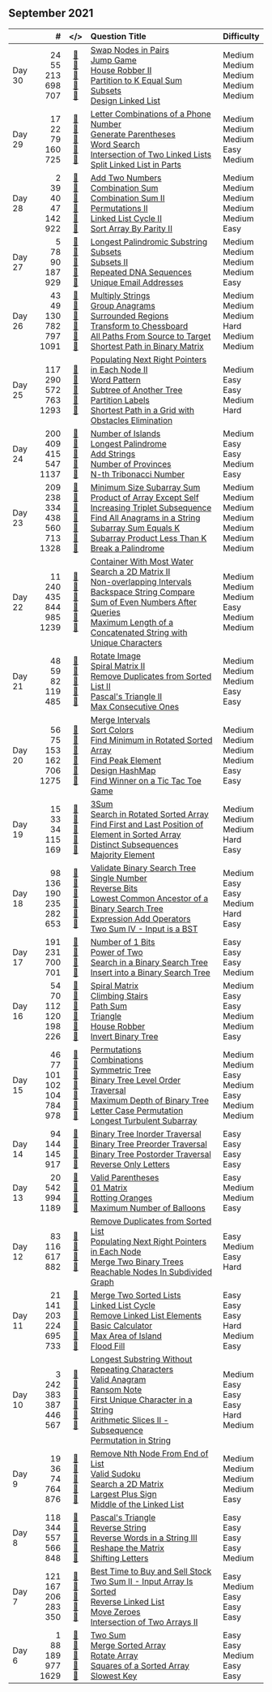 ## September 2021

||#|</>|Question Title|Difficulty|
|:--|--:|:-:|:--|:--|
|Day 30|24<br>55<br>213<br>698<br>707|[📎](../src/q_1_50/q0024.cc)<br>[📎](../src/q_51_100/q0055.cc)<br>[📎](../src/q_201_250/q0213.cc)<br>[📎](../src/q_651_700/q0698.cc)<br>[📎](../src/q_701_750/q0707.cc)|[Swap Nodes in Pairs](https://leetcode.com/problems/swap-nodes-in-pairs/)<br>[Jump Game](https://leetcode.com/problems/jump-game/)<br>[House Robber II](https://leetcode.com/problems/house-robber-ii/)<br>[Partition to K Equal Sum Subsets](https://leetcode.com/problems/partition-to-k-equal-sum-subsets/)<br>[Design Linked List](https://leetcode.com/problems/design-linked-list/)|Medium<br>Medium<br>Medium<br>Medium<br>Medium|
|Day 29|17<br>22<br>79<br>160<br>725|[📎](../src/q_1_50/q0017.cc)<br>[📎](../src/q_1_50/q0022.cc)<br>[📎](../src/q_51_100/q0079.cc)<br>[📎](../src/q_151_200/q0160.cc)<br>[📎](../src/q_701_750/q0725.cc)|[Letter Combinations of a Phone Number](https://leetcode.com/problems/letter-combinations-of-a-phone-number/)<br>[Generate Parentheses](https://leetcode.com/problems/generate-parentheses/)<br>[Word Search](https://leetcode.com/problems/word-search/)<br>[Intersection of Two Linked Lists](https://leetcode.com/problems/intersection-of-two-linked-lists/)<br>[Split Linked List in Parts](https://leetcode.com/problems/split-linked-list-in-parts/)|Medium<br>Medium<br>Medium<br>Easy<br>Medium|
|Day 28|2<br>39<br>40<br>47<br>142<br>922|[📎](../src/q_1_50/q0002.cc)<br>[📎](../src/q_1_50/q0039.cc)<br>[📎](../src/q_1_50/q0040.cc)<br>[📎](../src/q_1_50/q0047.cc)<br>[📎](../src/q_101_150/q0142.cc)<br>[📎](../src/q_901_950/q0922.cc)|[Add Two Numbers](https://leetcode.com/problems/add-two-numbers/)<br>[Combination Sum](https://leetcode.com/problems/combination-sum/)<br>[Combination Sum II](https://leetcode.com/problems/combination-sum-ii/)<br>[Permutations II](https://leetcode.com/problems/permutations-ii/)<br>[Linked List Cycle II](https://leetcode.com/problems/linked-list-cycle-ii/)<br>[Sort Array By Parity II](https://leetcode.com/problems/sort-array-by-parity-ii/)|Medium<br>Medium<br>Medium<br>Medium<br>Medium<br>Easy|
|Day 27|5<br>78<br>90<br>187<br>929|[📎](../src/q_1_50/q0005.cc)<br>[📎](../src/q_51_100/q0078.cc)<br>[📎](../src/q_51_100/q0090.cc)<br>[📎](../src/q_151_200/q0187.cc)<br>[📎](../src/q_901_950/q0929.cc)|[Longest Palindromic Substring](https://leetcode.com/problems/longest-palindromic-substring/)<br>[Subsets](https://leetcode.com/problems/subsets/)<br>[Subsets II](https://leetcode.com/problems/subsets-ii/)<br>[Repeated DNA Sequences](https://leetcode.com/problems/repeated-dna-sequences/)<br>[Unique Email Addresses](https://leetcode.com/problems/unique-email-addresses/)|Medium<br>Medium<br>Medium<br>Medium<br>Easy|
|Day 26|43<br>49<br>130<br>782<br>797<br>1091|[📎](../src/q_1_50/q0043.cc)<br>[📎](../src/q_1_50/q0049.cc)<br>[📎](../src/q_101_150/q0130.cc)<br>[📎](../src/q_751_800/q0782.cc)<br>[📎](../src/q_751_800/q0797.cc)<br>[📎](../src/q_1051_1100/q1091.cc)|[Multiply Strings](https://leetcode.com/problems/multiply-strings/)<br>[Group Anagrams](https://leetcode.com/problems/group-anagrams/)<br>[Surrounded Regions](https://leetcode.com/problems/surrounded-regions/)<br>[Transform to Chessboard](https://leetcode.com/problems/transform-to-chessboard/)<br>[All Paths From Source to Target](https://leetcode.com/problems/all-paths-from-source-to-target/)<br>[Shortest Path in Binary Matrix](https://leetcode.com/problems/shortest-path-in-binary-matrix/)|Medium<br>Medium<br>Medium<br>Hard<br>Medium<br>Medium|
|Day 25|117<br>290<br>572<br>763<br>1293|[📎](../src/q_101_150/q0117.cc)<br>[📎](../src/q_251_300/q0290.cc)<br>[📎](../src/q_551_600/q0572.cc)<br>[📎](../src/q_751_800/q0763.cc)<br>[📎](../src/q_1251_1300/q1293.cc)|[Populating Next Right Pointers in Each Node II](https://leetcode.com/problems/populating-next-right-pointers-in-each-node-ii/)<br>[Word Pattern](https://leetcode.com/problems/word-pattern/)<br>[Subtree of Another Tree](https://leetcode.com/problems/subtree-of-another-tree/)<br>[Partition Labels](https://leetcode.com/problems/partition-labels/)<br>[Shortest Path in a Grid with Obstacles Elimination](https://leetcode.com/problems/shortest-path-in-a-grid-with-obstacles-elimination/)|Medium<br>Easy<br>Easy<br>Medium<br>Hard|
|Day 24|200<br>409<br>415<br>547<br>1137|[📎](../src/q_151_200/q0200.cc)<br>[📎](../src/q_401_450/q0409.cc)<br>[📎](../src/q_401_450/q0415.cc)<br>[📎](../src/q_501_550/q0547.cc)<br>[📎](../src/q_1101_1150/q1137.cc)|[Number of Islands](https://leetcode.com/problems/number-of-islands/)<br>[Longest Palindrome](https://leetcode.com/problems/longest-palindrome/)<br>[Add Strings](https://leetcode.com/problems/add-strings/)<br>[Number of Provinces](https://leetcode.com/problems/number-of-provinces/)<br>[N-th Tribonacci Number](https://leetcode.com/problems/n-th-tribonacci-number/)|Medium<br>Easy<br>Easy<br>Medium<br>Easy|
|Day 23|209<br>238<br>334<br>438<br>560<br>713<br>1328|[📎](../src/q_201_250/q0209.cc)<br>[📎](../src/q_201_250/q0238.cc)<br>[📎](../src/q_301_350/q0334.cc)<br>[📎](../src/q_401_450/q0438.cc)<br>[📎](../src/q_551_600/q0560.cc)<br>[📎](../src/q_701_750/q0713.cc)<br>[📎](../src/q_1301_1350/q1328.cc)|[Minimum Size Subarray Sum](https://leetcode.com/problems/minimum-size-subarray-sum/)<br>[Product of Array Except Self](https://leetcode.com/problems/product-of-array-except-self/)<br>[Increasing Triplet Subsequence](https://leetcode.com/problems/increasing-triplet-subsequence/)<br>[Find All Anagrams in a String](https://leetcode.com/problems/find-all-anagrams-in-a-string/)<br>[Subarray Sum Equals K](https://leetcode.com/problems/subarray-sum-equals-k/)<br>[Subarray Product Less Than K](https://leetcode.com/problems/subarray-product-less-than-k/)<br>[Break a Palindrome](https://leetcode.com/problems/break-a-palindrome/)|Medium<br>Medium<br>Medium<br>Medium<br>Medium<br>Medium<br>Medium|
|Day 22|11<br>240<br>435<br>844<br>985<br>1239|[📎](../src/q_1_50/q0011.cc)<br>[📎](../src/q_201_250/q0240.cc)<br>[📎](../src/q_401_450/q0435.cc)<br>[📎](../src/q_801_850/q0844.cc)<br>[📎](../src/q_951_1000/q0985.cc)<br>[📎](../src/q_1201_1250/q1239.cc)|[Container With Most Water](https://leetcode.com/problems/container-with-most-water/)<br>[Search a 2D Matrix II](https://leetcode.com/problems/search-a-2d-matrix-ii/)<br>[Non-overlapping Intervals](https://leetcode.com/problems/non-overlapping-intervals/)<br>[Backspace String Compare](https://leetcode.com/problems/backspace-string-compare/)<br>[Sum of Even Numbers After Queries](https://leetcode.com/problems/sum-of-even-numbers-after-queries/)<br>[Maximum Length of a Concatenated String with Unique Characters](https://leetcode.com/problems/maximum-length-of-a-concatenated-string-with-unique-characters/)|Medium<br>Medium<br>Medium<br>Easy<br>Medium<br>Medium|
|Day 21|48<br>59<br>82<br>119<br>485|[📎](../src/q_1_50/q0048.cc)<br>[📎](../src/q_51_100/q0059.cc)<br>[📎](../src/q_51_100/q0082.cc)<br>[📎](../src/q_101_150/q0119.cc)<br>[📎](../src/q_451_500/q0485.cc)|[Rotate Image](https://leetcode.com/problems/rotate-image/)<br>[Spiral Matrix II](https://leetcode.com/problems/spiral-matrix-ii/)<br>[Remove Duplicates from Sorted List II](https://leetcode.com/problems/remove-duplicates-from-sorted-list-ii/)<br>[Pascal's Triangle II](https://leetcode.com/problems/pascals-triangle-ii/)<br>[Max Consecutive Ones](https://leetcode.com/problems/max-consecutive-ones/)|Medium<br>Medium<br>Medium<br>Easy<br>Easy|
|Day 20|56<br>75<br>153<br>162<br>706<br>1275|[📎](../src/q_51_100/q0056.cc)<br>[📎](../src/q_51_100/q0075.cc)<br>[📎](../src/q_151_200/q0153.cc)<br>[📎](../src/q_151_200/q0162.cc)<br>[📎](../src/q_701_750/q0706.cc)<br>[📎](../src/q_1251_1300/q1275.cc)|[Merge Intervals](https://leetcode.com/problems/merge-intervals/)<br>[Sort Colors](https://leetcode.com/problems/sort-colors/)<br>[Find Minimum in Rotated Sorted Array](https://leetcode.com/problems/find-minimum-in-rotated-sorted-array/)<br>[Find Peak Element](https://leetcode.com/problems/find-peak-element/)<br>[Design HashMap](https://leetcode.com/problems/design-hashmap/)<br>[Find Winner on a Tic Tac Toe Game](https://leetcode.com/problems/find-winner-on-a-tic-tac-toe-game/)|Medium<br>Medium<br>Medium<br>Medium<br>Easy<br>Easy|
|Day 19|15<br>33<br>34<br>115<br>169|[📎](../src/q_1_50/q0015.cc)<br>[📎](../src/q_1_50/q0033.cc)<br>[📎](../src/q_1_50/q0034.cc)<br>[📎](../src/q_101_150/q0115.cc)<br>[📎](../src/q_151_200/q0169.cc)|[3Sum](https://leetcode.com/problems/3sum/)<br>[Search in Rotated Sorted Array](https://leetcode.com/problems/search-in-rotated-sorted-array/)<br>[Find First and Last Position of Element in Sorted Array](https://leetcode.com/problems/find-first-and-last-position-of-element-in-sorted-array/)<br>[Distinct Subsequences](https://leetcode.com/problems/distinct-subsequences/)<br>[Majority Element](https://leetcode.com/problems/majority-element/)|Medium<br>Medium<br>Medium<br>Hard<br>Easy|
|Day 18|98<br>136<br>190<br>235<br>282<br>653|[📎](../src/q_51_100/q0098.cc)<br>[📎](../src/q_101_150/q0136.cc)<br>[📎](../src/q_151_200/q0190.cc)<br>[📎](../src/q_201_250/q0235.cc)<br>[📎](../src/q_251_300/q0282.cc)<br>[📎](../src/q_651_700/q0653.cc)|[Validate Binary Search Tree](https://leetcode.com/problems/validate-binary-search-tree/)<br>[Single Number](https://leetcode.com/problems/single-number/)<br>[Reverse Bits](https://leetcode.com/problems/reverse-bits/)<br>[Lowest Common Ancestor of a Binary Search Tree](https://leetcode.com/problems/lowest-common-ancestor-of-a-binary-search-tree/)<br>[Expression Add Operators](https://leetcode.com/problems/expression-add-operators/)<br>[Two Sum IV - Input is a BST](https://leetcode.com/problems/two-sum-iv-input-is-a-bst/)|Medium<br>Easy<br>Easy<br>Medium<br>Hard<br>Easy|
|Day 17|191<br>231<br>700<br>701|[📎](../src/q_151_200/q0191.cc)<br>[📎](../src/q_201_250/q0231.cc)<br>[📎](../src/q_651_700/q0700.cc)<br>[📎](../src/q_701_750/q0701.cc)|[Number of 1 Bits](https://leetcode.com/problems/number-of-1-bits/)<br>[Power of Two](https://leetcode.com/problems/power-of-two/)<br>[Search in a Binary Search Tree](https://leetcode.com/problems/search-in-a-binary-search-tree/)<br>[Insert into a Binary Search Tree](https://leetcode.com/problems/insert-into-a-binary-search-tree/)|Easy<br>Easy<br>Easy<br>Medium|
|Day 16|54<br>70<br>112<br>120<br>198<br>226|[📎](../src/q_51_100/q0054.cc)<br>[📎](../src/q_51_100/q0070.cc)<br>[📎](../src/q_101_150/q0112.cc)<br>[📎](../src/q_101_150/q0120.cc)<br>[📎](../src/q_151_200/q0198.cc)<br>[📎](../src/q_201_250/q0226.cc)|[Spiral Matrix](https://leetcode.com/problems/spiral-matrix/)<br>[Climbing Stairs](https://leetcode.com/problems/climbing-stairs/)<br>[Path Sum](https://leetcode.com/problems/path-sum/)<br>[Triangle](https://leetcode.com/problems/triangle/)<br>[House Robber](https://leetcode.com/problems/house-robber/)<br>[Invert Binary Tree](https://leetcode.com/problems/invert-binary-tree/)|Medium<br>Easy<br>Easy<br>Medium<br>Medium<br>Easy|
|Day 15|46<br>77<br>101<br>102<br>104<br>784<br>978|[📎](../src/q_1_50/q0046.cc)<br>[📎](../src/q_51_100/q0077.cc)<br>[📎](../src/q_101_150/q0101.cc)<br>[📎](../src/q_101_150/q0102.cc)<br>[📎](../src/q_101_150/q0104.cc)<br>[📎](../src/q_751_800/q0784.cc)<br>[📎](../src/q_951_1000/q0978.cc)|[Permutations](https://leetcode.com/problems/permutations/)<br>[Combinations](https://leetcode.com/problems/combinations/)<br>[Symmetric Tree](https://leetcode.com/problems/symmetric-tree/)<br>[Binary Tree Level Order Traversal](https://leetcode.com/problems/binary-tree-level-order-traversal/)<br>[Maximum Depth of Binary Tree](https://leetcode.com/problems/maximum-depth-of-binary-tree/)<br>[Letter Case Permutation](https://leetcode.com/problems/letter-case-permutation/)<br>[Longest Turbulent Subarray](https://leetcode.com/problems/longest-turbulent-subarray/)|Medium<br>Medium<br>Easy<br>Medium<br>Easy<br>Medium<br>Medium|
|Day 14|94<br>144<br>145<br>917|[📎](../src/q_51_100/q0094.cc)<br>[📎](../src/q_101_150/q0144.cc)<br>[📎](../src/q_101_150/q0145.cc)<br>[📎](../src/q_901_950/q0917.cc)|[Binary Tree Inorder Traversal](https://leetcode.com/problems/binary-tree-inorder-traversal/)<br>[Binary Tree Preorder Traversal](https://leetcode.com/problems/binary-tree-preorder-traversal/)<br>[Binary Tree Postorder Traversal](https://leetcode.com/problems/binary-tree-postorder-traversal/)<br>[Reverse Only Letters](https://leetcode.com/problems/reverse-only-letters/)|Easy<br>Easy<br>Easy<br>Easy|
|Day 13|20<br>542<br>994<br>1189|[📎](../src/q_1_50/q0020.cc)<br>[📎](../src/q_501_550/q0542.cc)<br>[📎](../src/q_951_1000/q0994.cc)<br>[📎](../src/q_1151_1200/q1189.cc)|[Valid Parentheses](https://leetcode.com/problems/valid-parentheses/)<br>[01 Matrix](https://leetcode.com/problems/01-matrix/)<br>[Rotting Oranges](https://leetcode.com/problems/rotting-oranges/)<br>[Maximum Number of Balloons](https://leetcode.com/problems/maximum-number-of-balloons/)|Easy<br>Medium<br>Medium<br>Easy|
|Day 12|83<br>116<br>617<br>882|[📎](../src/q_51_100/q0083.cc)<br>[📎](../src/q_101_150/q0116.cc)<br>[📎](../src/q_601_650/q0617.cc)<br>[📎](../src/q_851_900/q0882.cc)|[Remove Duplicates from Sorted List](https://leetcode.com/problems/remove-duplicates-from-sorted-list/)<br>[Populating Next Right Pointers in Each Node](https://leetcode.com/problems/populating-next-right-pointers-in-each-node/)<br>[Merge Two Binary Trees](https://leetcode.com/problems/merge-two-binary-trees/)<br>[Reachable Nodes In Subdivided Graph](https://leetcode.com/problems/reachable-nodes-in-subdivided-graph/)|Easy<br>Medium<br>Easy<br>Hard|
|Day 11|21<br>141<br>203<br>224<br>695<br>733|[📎](../src/q_1_50/q0021.cc)<br>[📎](../src/q_101_150/q0141.cc)<br>[📎](../src/q_201_250/q0203.cc)<br>[📎](../src/q_201_250/q0224.cc)<br>[📎](../src/q_651_700/q0695.cc)<br>[📎](../src/q_701_750/q0733.cc)|[Merge Two Sorted Lists](https://leetcode.com/problems/merge-two-sorted-lists/)<br>[Linked List Cycle](https://leetcode.com/problems/linked-list-cycle/)<br>[Remove Linked List Elements](https://leetcode.com/problems/remove-linked-list-elements/)<br>[Basic Calculator](https://leetcode.com/problems/basic-calculator/)<br>[Max Area of Island](https://leetcode.com/problems/max-area-of-island/)<br>[Flood Fill](https://leetcode.com/problems/flood-fill/)|Easy<br>Easy<br>Easy<br>Hard<br>Medium<br>Easy|
|Day 10|3<br>242<br>383<br>387<br>446<br>567|[📎](../src/q_1_50/q0003.cc)<br>[📎](../src/q_201_250/q0242.cc)<br>[📎](../src/q_351_400/q0383.cc)<br>[📎](../src/q_351_400/q0387.cc)<br>[📎](../src/q_401_450/q0446.cc)<br>[📎](../src/q_551_600/q0567.cc)|[Longest Substring Without Repeating Characters](https://leetcode.com/problems/longest-substring-without-repeating-characters/)<br>[Valid Anagram](https://leetcode.com/problems/valid-anagram/)<br>[Ransom Note](https://leetcode.com/problems/ransom-note/)<br>[First Unique Character in a String](https://leetcode.com/problems/first-unique-character-in-a-string/)<br>[Arithmetic Slices II - Subsequence](https://leetcode.com/problems/arithmetic-slices-ii-subsequence/)<br>[Permutation in String](https://leetcode.com/problems/permutation-in-string/)|Medium<br>Easy<br>Easy<br>Easy<br>Hard<br>Medium|
|Day 9|19<br>36<br>74<br>764<br>876|[📎](../src/q_1_50/q0019.cc)<br>[📎](../src/q_1_50/q0036.cc)<br>[📎](../src/q_51_100/q0074.cc)<br>[📎](../src/q_751_800/q0764.cc)<br>[📎](../src/q_851_900/q0876.cc)|[Remove Nth Node From End of List](https://leetcode.com/problems/remove-nth-node-from-end-of-list/)<br>[Valid Sudoku](https://leetcode.com/problems/valid-sudoku/)<br>[Search a 2D Matrix](https://leetcode.com/problems/search-a-2d-matrix/)<br>[Largest Plus Sign](https://leetcode.com/problems/largest-plus-sign/)<br>[Middle of the Linked List](https://leetcode.com/problems/middle-of-the-linked-list/)|Medium<br>Medium<br>Medium<br>Medium<br>Easy|
|Day 8|118<br>344<br>557<br>566<br>848|[📎](../src/q_101_150/q0118.cc)<br>[📎](../src/q_301_350/q0344.cc)<br>[📎](../src/q_551_600/q0557.cc)<br>[📎](../src/q_551_600/q0566.cc)<br>[📎](../src/q_801_850/q0848.cc)|[Pascal's Triangle](https://leetcode.com/problems/pascals-triangle/)<br>[Reverse String](https://leetcode.com/problems/reverse-string/)<br>[Reverse Words in a String III](https://leetcode.com/problems/reverse-words-in-a-string-iii/)<br>[Reshape the Matrix](https://leetcode.com/problems/reshape-the-matrix/)<br>[Shifting Letters](https://leetcode.com/problems/shifting-letters/)|Easy<br>Easy<br>Easy<br>Easy<br>Medium|
|Day 7|121<br>167<br>206<br>283<br>350|[📎](../src/q_101_150/q0121.cc)<br>[📎](../src/q_151_200/q0167.cc)<br>[📎](../src/q_201_250/q0206.cc)<br>[📎](../src/q_251_300/q0283.cc)<br>[📎](../src/q_301_350/q0350.cc)|[Best Time to Buy and Sell Stock](https://leetcode.com/problems/best-time-to-buy-and-sell-stock/)<br>[Two Sum II - Input Array Is Sorted](https://leetcode.com/problems/two-sum-ii-input-array-is-sorted/)<br>[Reverse Linked List](https://leetcode.com/problems/reverse-linked-list/)<br>[Move Zeroes](https://leetcode.com/problems/move-zeroes/)<br>[Intersection of Two Arrays II](https://leetcode.com/problems/intersection-of-two-arrays-ii/)|Easy<br>Medium<br>Easy<br>Easy<br>Easy|
|Day 6|1<br>88<br>189<br>977<br>1629|[📎](../src/q_1_50/q0001.cc)<br>[📎](../src/q_51_100/q0088.cc)<br>[📎](../src/q_151_200/q0189.cc)<br>[📎](../src/q_951_1000/q0977.cc)<br>[📎](../src/q_1601_1650/q1629.cc)|[Two Sum](https://leetcode.com/problems/two-sum/)<br>[Merge Sorted Array](https://leetcode.com/problems/merge-sorted-array/)<br>[Rotate Array](https://leetcode.com/problems/rotate-array/)<br>[Squares of a Sorted Array](https://leetcode.com/problems/squares-of-a-sorted-array/)<br>[Slowest Key](https://leetcode.com/problems/slowest-key/)|Easy<br>Easy<br>Medium<br>Easy<br>Easy|

